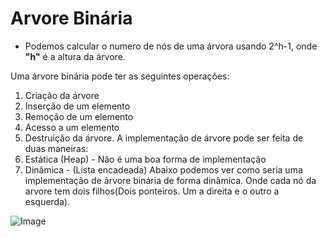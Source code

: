 # Arvore Binária

- Podemos calcular o numero de nós de uma árvora usando 2^h-1, onde **"h"** é a altura da árvore.

Uma árvore binária pode ter as seguintes operações:
1. Criação da árvore
1. Inserção de um elemento
1. Remoção de um elemento
1. Acesso a um elemento
1. Destruição da árvore.
A implementação de árvore pode ser feita de duas maneiras:
1. Estática (Heap) - Não é uma boa forma de implementação
1. Dinâmica - (Lista encadeada)
Abaixo podemos ver como seria uma implementação de árvore binária de forma dinâmica. Onde cada nó da arvore tem dois filhos(Dois ponteiros. Um a direita e o outro a esquerda).

![Image](/home/jefferson/Documents/medley/resources/SkGEE5jMm_SyBPDciMm.png)















